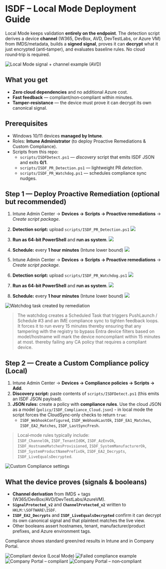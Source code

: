 # ISDF – Local Mode Deployment Guide

Local Mode keeps validation **entirely on the endpoint**. The detection script derives a device **channel** (W365, DevBox, AVD, DevTestLabs, or Azure VM) from IMDS/metadata, builds a **signed signal**, proves it can **decrypt** what it just encrypted (anti‑tamper), and evaluates baseline rules. No cloud round‑trip is required.

![Local Mode signal + channel example (AVD)](../images/ISDF_AVD_LocalDetect.png)

## What you get

- **Zero cloud dependencies** and no additional Azure cost.
- **Fast feedback** — compliant/non‑compliant within minutes.
- **Tamper‑resistance** — the device must prove it can decrypt its own canonical signal.

## Prerequisites

- Windows 10/11 devices **managed by Intune**.
- Roles: **Intune Administrator** (to deploy Proactive Remediations & Custom Compliance).
- Scripts from this repo:
  - `scripts/ISDFDetect.ps1` — *discovery* script that emits ISDF JSON and exits **0/1**.
  - `scripts/ISDF_PR_Detection.ps1` — lightweight PR *detection*.
  - `scripts/ISDF_PR_Watchdog.ps1` — schedules compliance sync nudges.

## Step 1 — Deploy Proactive Remediation (optional but recommended)

1. Intune Admin Center → **Devices → Scripts → Proactive remediations** → *Create script package*.
2. **Detection script:** upload `scripts/ISDF_PR_Detection.ps1` ![](images/ISDF_Intune_Compliance_ScriptSettings.png)
3. **Run as 64‑bit PowerShell** and **run as system**. ![](images/ISDF_Intune_ScriptToggles_64bit.png)

4. **Schedule:** every **1 hour minutes** (Intune lower bound) ![](images/ISDF_Intune_PR_Watchdog_Settings.png)

5. Intune Admin Center → **Devices → Scripts → Proactive remediations** → *Create script package*.
6. **Detection script:** upload `scripts/ISDF_PR_Watchdog.ps1` ![](images/ISDF_Intune_PR_Watchdog_ScriptSettings.png)
7. **Run as 64‑bit PowerShell** and **run as system**. ![](images/ISDF_Intune_ScriptToggles_64bit.png)

8. **Schedule:** every **1 hour minutes** (Intune lower bound) ![](images/ISDF_Intune_PR_Watchdog_Settings.png)

![Watchdog task created by remediation](../images/ISDF_Watchdog_Task_General.png)

> The watchdog creates a Scheduled Task that triggers PushLaunch / Schedule #3 and an IME compliance sync to tighten feedback loops. It forces it to run every 15 minutes thereby ensuring that any tampering with the registry to bypass Entra device filters based on model/hostname will mark the device noncompliant within 15 minutes at most. thereby failing any CA policy that requires a compliant device.

## Step 2 — Create a Custom Compliance policy (Local)

1. Intune Admin Center → **Devices → Compliance policies → Scripts → Add**.
2. **Discovery script:** paste contents of  `scripts/ISDFDetect.ps1` (this emits an ISDF JSON payload).  
3. **JSON rules:** create a policy with **compliance rules**. Use the cloud JSON as a model (`policy/ISDF_Compliance_Cloud.json`) - in local mode the script forces the CloudSync‑only checks to return `true`:
   - `ISDF_WebhookConfigured`, `ISDF_WebhookLastOk`, `ISDF_EA1_Matches`, `ISDF_EA2_Matches`, `ISDF_LastSyncFresh`.

> Local‑mode rules typically include:  
`ISDF_ChannelOk`, `ISDF_TenantIdOK`, `ISDF_AzEnvOk`, `ISDF_HostnameMatchesProvisioned`, `ISDF_SystemManufacturerOk`, `ISDF_SystemProductNamePrefixOk`, `ISDF_EA2_Decrypts`, `ISDF_LiveEqualsDecrypted`.

![Custom Compliance settings](../images/ISDF_Intune_Compliance_Settings.png)

## What the device proves (signals & booleans)

- **Channel derivation** from IMDS + tags (W365/DevBox/AVD/DevTestLabs/AzureVM).
- **`SignalProtected_v2`** and **`ChannelProtected_v2`** written to `HKLM:\SOFTWARE\ISDF`.
- **`ISDF_EA2_Decrypts`** and **`ISDF_LiveEqualsDecrypted`** confirm it can decrypt its own canonical signal and that plaintext matches the live view.
- Other booleans assert hostnames, tenant, manufacturer/product prefixes, and Azure environment tags.

Compliance shows standard green/red results in Intune and in Company Portal.

![Compliant device (Local Mode)](../images/ISDF_INTUNE_Compliance_Green.jpg)
![Failed compliance example](../images/ISDF_Intune_Compliance_Fail.png)
![Company Portal – compliant](../images/ISDF_CompanyPortal_Compliant.png)
![Company Portal – non‑compliant](../images/ISDF_CompanyPortal_NonCompliant.png)
